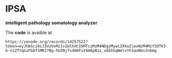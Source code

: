 # IPSA
**intelligent pathology somatology analyzer**

The **code** is avaible at
```
https://zenodo.org/records/14257522?token=eyJhbGciOiJIUzUxMiIsImlhdCI6MTczMzM4NDgzMywiZXhwIjoxNzM4MzY3OTk5fQ.eyJpZCI6IjM2YjM1NTI3LTU1NTctNGJjOC04OTg5LTY2MTliMThlNmJiZCIsImRhdGEiOnt9LCJyYW5kb20iOiI2MWUyMjNmM2UzNDBmZGUzZGE0ZGIzOGNkOGVhYTk0YiJ9.CAcytBqT0e6Pem2E0n1-b-niZfYqGzFbbfSMR27Bg-hUZNjfsd6KFuY4HApB1x_x6bXSqWelxYFaaxNGnJnbmg

